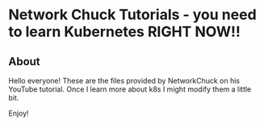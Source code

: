 # Network Chuck Tutorials - you need to learn Kubernetes RIGHT NOW!!

## About

Hello everyone! These are the files provided by NetworkChuck on his YouTube tutorial.
Once I learn more about k8s I might modify them a little bit.

Enjoy!
